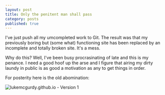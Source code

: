 ```yaml
---
layout: post
title: Only the penitent man shall pass
category: posts
published: true
---
```




I've just push all my umcompleted work to Git. The result was that my previously boring but (some what) functioning site has been replaced by an incomplete and totally broken site. It's a mess.

Why do this? Well, I've been busy procrasinating of late and this is my penance. I need a good hoof up the arse and I figure that airing my dirty laundy in public is as good a motivation as any to get things in order.

For posterity here is the old abomination:

![lukemcgurdy.github.io - Version 1](http://lukemcgurdy.github.io/assets/images/site-versions/site-v1.0.jpg)
